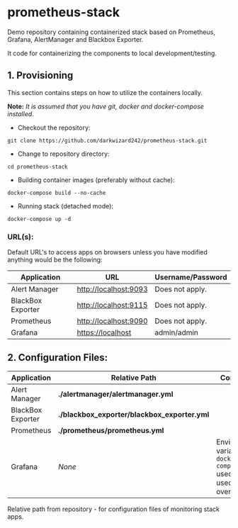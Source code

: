 # prometheus-stack

Demo repository containing containerized stack based on Prometheus, Grafana, AlertManager and Blackbox Exporter.

It code for containerizing the components to local development/testing.

## 1\. Provisioning

This section contains steps on how to utilize the containers locally.

**Note:** _It is assumed that you have git, docker and docker-compose installed_.

- Checkout the repository:

```shell
git clone https://github.com/darkwizard242/prometheus-stack.git
```

- Change to repository directory:

```shell
cd prometheus-stack
```

- Building container images (preferably without cache):

```shell
docker-compose build --no-cache
```

- Running stack (detached mode):

```shell
docker-compose up -d
```

### URL(s):

Default URL's to access apps on browsers unless you have modified anything would be the following:

Application       | URL                     | Username/Password
----------------- | ----------------------- | -----------------
Alert Manager     | <http://localhost:9093> | Does not apply.
BlackBox Exporter | <http://localhost:9115> | Does not apply.
Prometheus        | <http://localhost:9090> | Does not apply.
Grafana           | <https://localhost>     | admin/admin

## 2\. Configuration Files:

Application       | Relative Path                                 | Comment
----------------- | --------------------------------------------- | --------------------------------------------------------------------
Alert Manager     | **./alertmanager/alertmanager.yml**           |
BlackBox Exporter | **./blackbox_exporter/blackbox_exporter.yml** |
Prometheus        | **./prometheus/prometheus.yml**               |
Grafana           | _None_                                        | Environment variables in `docker-compose` used are used to override)

Relative path from repository - for configuration files of monitoring stack apps.
